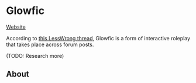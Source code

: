 # Glowfic

[Website](https://glowfic.com/) 

According to [this LessWrong thread](https://www.lesswrong.com/posts/EfCgkyH9rTmHLQhhz/what-is-a-glowfic), Glowfic is a form of interactive roleplay that takes place across forum posts.

(TODO: Research more)

## About

